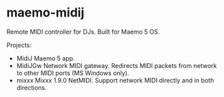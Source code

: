 maemo-midij
===========

Remote MIDI controller for DJs. Built for Maemo 5 OS.

Projects:
 - MidiJ
 Maemo 5 app.
 - MidiJGw
 Network MIDI gateway. Redirects MIDI packets from network to other MIDI ports (MS Windows only).
 - mixxx
 Mixxx 1.9.0 NetMIDI. Support network MIDI directly and in both directions.
